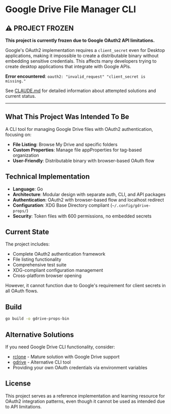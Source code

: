 # Google Drive File Manager CLI

## ⚠️ PROJECT FROZEN

**This project is currently frozen due to Google OAuth2 API limitations.**

Google's OAuth2 implementation requires a `client_secret` even for Desktop applications, making it impossible to create a distributable binary without embedding sensitive credentials. This affects many developers trying to create desktop applications that integrate with Google APIs.

**Error encountered**: `oauth2: "invalid_request" "client_secret is missing."`

See [CLAUDE.md](./CLAUDE.md) for detailed information about attempted solutions and current status.

---

## What This Project Was Intended To Be

A CLI tool for managing Google Drive files with OAuth2 authentication, focusing on:

- **File Listing**: Browse My Drive and specific folders
- **Custom Properties**: Manage file appProperties for tag-based organization
- **User-Friendly**: Distributable binary with browser-based OAuth flow

## Technical Implementation

- **Language**: Go
- **Architecture**: Modular design with separate auth, CLI, and API packages
- **Authentication**: OAuth2 with browser-based flow and localhost redirect
- **Configuration**: XDG Base Directory compliant (`~/.config/gdrive-props/`)
- **Security**: Token files with 600 permissions, no embedded secrets

## Current State

The project includes:
- Complete OAuth2 authentication framework
- File listing functionality
- Comprehensive test suite
- XDG-compliant configuration management
- Cross-platform browser opening

However, it cannot function due to Google's requirement for client secrets in all OAuth flows.

## Build

```bash
go build -o gdrive-props-bin
```

## Alternative Solutions

If you need Google Drive CLI functionality, consider:
- [rclone](https://rclone.org/) - Mature solution with Google Drive support
- [gdrive](https://github.com/prasmussen/gdrive) - Alternative CLI tool
- Providing your own OAuth credentials via environment variables

## License

This project serves as a reference implementation and learning resource for OAuth2 integration patterns, even though it cannot be used as intended due to API limitations.